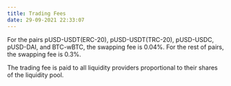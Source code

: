 ```yaml
---
title: Trading Fees
date: 29-09-2021 22:33:07
---
```


For the pairs pUSD-USDT(ERC-20), pUSD-USDT(TRC-20), pUSD-USDC, pUSD-DAI, and BTC-wBTC, the swapping fee is 0.04%. For the rest of pairs, the swapping fee is 0.3%.

The trading fee is paid to all liquidity providers proportional to their shares of the liquidity pool.